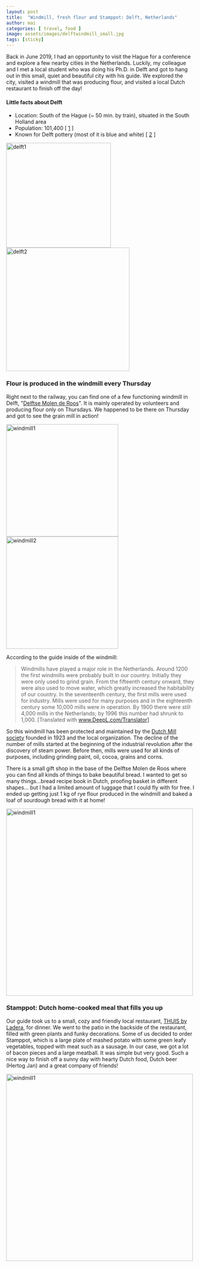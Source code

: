 ```yaml
---
layout: post
title:  "Windmill, fresh flour and Stamppot: Delft, Netherlands"
author: mai
categories: [ travel, food ]
image: assets/images/delftwindmill_small.jpg
tags: [sticky]
---
```


Back in June 2019, I had an opportunity to visit the Hague for a conference and explore a few nearby cities in the Netherlands. Luckily, my colleague and I met a local student who was doing his Ph.D. in Delft and got to hang out in this small, quiet and beautiful city with his guide. We explored the city, visited a windmill that was producing flour, and visited a local Dutch restaurant to finish off the day!

#### Little facts about Delft

- Location: South of the Hague (~ 50 min. by train), situated in the South Holland area
- Population: 101,400 [ [1] ]
- Known for Delft pottery (most of it is blue and white) [ [2] ]

<img src="{{ site.url }}/assets/images/delftcanel.jpg" alt="delft1" width="280"/> <img src="{{ site.url }}/assets/images/delftchurch.jpg" alt="delft2" width="330"/>

### Flour is produced in the windmill every Thursday 

Right next to the railway, you can find one of a few functioning windmill in Delft, "[Delftse Molen de Roos]". It is mainly operated by volunteers and producing flour only on Thursdays. We happened to be there on Thursday and got to see the grain mill in action! 

<img src="{{ site.url }}/assets/images/delftwindmill.jpg" alt="windmill1" width="300"/> <img src="{{ site.url }}/assets/images/insidewindmill.jpg" alt="windmill2" width="300"/>

According to the guide inside of the windmill:

> Windmills have played a major role in the Netherlands. 
Around 1200 the first windmills were probably built in our country. 
Initially they were only used to grind grain.
From the fifteenth century onward, they were also used to move water, which greatly increased the habitability of our country. In the seventeenth century, the first mills were used for industry. 
Mills were used for many purposes and in the eighteenth century some 10,000 mills were in operation. By 1900 there were still 4,000 mills in the Netherlands; by 1996 this number had shrunk to 1,000. [Translated with www.DeepL.com/Translator]

So this windmill has been protected and maintained by the [Dutch Mill society] founded in 1923 and the local organization. The decline of the number of mills started at the beginning of the industrial revolution after the discovery of steam power. Before then, mills were used for all kinds of purposes, including grinding paint, oil, cocoa, grains and corns. 

There is a small gift shop in the base of the Delftse Molen de Roos where you can find all kinds of things to bake beautiful bread. I wanted to get so many things...bread recipe book in Dutch, proofing basket in different shapes... but I had a limited amount of luggage that I could fly with for free. I ended up getting just 1 kg of rye flour produced in the windmill and baked a loaf of sourdough bread with it at home!

<img src="{{ site.url }}/assets/images/bread.jpg" alt="windmill1" width="500"/>

### Stamppot: Dutch home-cooked meal that fills you up

Our guide took us to a small, cozy and friendly local restaurant, [THUIS by Ladera], for dinner. 
We went to the patio in the backside of the restaurant, filled with green plants and funky decorations. Some of us decided to order Stamppot, which is a large plate of mashed potato with some green leafy vegetables, topped with meat such as a sausage. In our case, we got a lot of bacon pieces and a large meatball. It was simple but very good. Such a nice way to finish off a sunny day with hearty Dutch food, Dutch beer (Hertog Jan) and a great company of friends!


<img src="{{ site.url }}/assets/images/dutchfood.jpg" alt="windmill1" width="500"/>

<script data-ad-client="ca-pub-8932706773070725" async src="https://pagead2.googlesyndication.com/pagead/js/adsbygoogle.js"></script>



[1]: https://opendata.cbs.nl/statline/#/CBS/nl/dataset/37230NED/table?fromstatweb
[2]: https://kalden.home.xs4all.nl/dblue/delftblue-workshopENG.htm
[Delftse Molen de Roos]: https://delftsemolen.nl/
[Translated with www.DeepL.com/Translator]: https://www.deepl.com/translator
[Dutch Mill society]: https://www.molens.nl/english/
[THUIS by Ladera]: https://www.facebook.com/thuisbyladera
